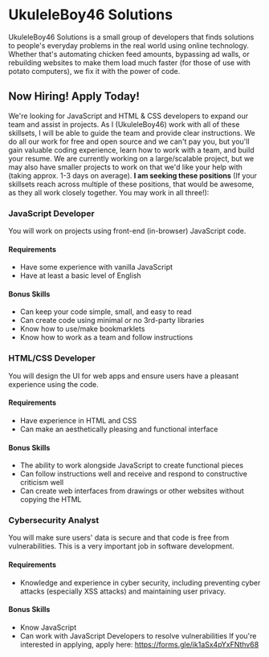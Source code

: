 # UkuleleBoy46 Solutions
UkuleleBoy46 Solutions is a small group of developers that finds solutions to people's everyday problems in the real world using online technology. Whether that's automating chicken feed amounts, bypassing ad walls, or rebuilding websites to make them load much faster (for those of use with potato computers), we fix it with the power of code.

## Now Hiring! Apply Today!
We're looking for JavaScript and HTML & CSS developers to expand our team and assist in projects. As I (UkuleleBoy46) work with all of these skillsets, I will be able to guide the team and provide clear instructions. We do all our work for free and open source and we can't pay you, but you'll gain valuable coding experience, learn how to work with a team, and build your resume. We are currently working on a large/scalable project, but we may also have smaller projects to work on that we'd like your help with (taking approx. 1-3 days on average).
__I am seeking these positions__ (If your skillsets reach across multiple of these positions, that would be awesome, as they all work closely together. You may work in all three!):
### JavaScript Developer
You will work on projects using front-end (in-browser) JavaScript code.
#### Requirements
- Have some experience with vanilla JavaScript
- Have at least a basic level of English
#### Bonus Skills
- Can keep your code simple, small, and easy to read
- Can create code using minimal or no 3rd-party libraries
- Know how to use/make bookmarklets
- Know how to work as a team and follow instructions
### HTML/CSS Developer
You will design the UI for web apps and ensure users have a pleasant experience using the code.
#### Requirements
- Have experience in HTML and CSS
- Can make an aesthetically pleasing and functional interface
#### Bonus Skills
- The ability to work alongside JavaScript to create functional pieces
- Can follow instructions well and receive and respond to constructive criticism well
- Can create web interfaces from drawings or other websites without copying the HTML
### Cybersecurity Analyst
You will make sure users' data is secure and that code is free from vulnerabilities. This is a very important job in software development.
#### Requirements
- Knowledge and experience in cyber security, including preventing cyber attacks (especially XSS attacks) and maintaining user privacy.
#### Bonus Skills
- Know JavaScript
- Can work with JavaScript Developers to resolve vulnerabilities
If you're interested in applying, apply here: https://forms.gle/ik1aSx4pYxFNthv68
